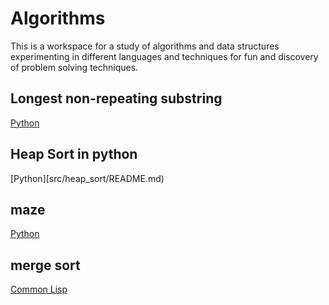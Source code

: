 # Algorithms

This is a workspace for a study of algorithms and data structures
experimenting in different languages and techniques for fun
and discovery of problem solving techniques.

## Longest non-repeating substring

[Python](src/longest_norepeat_substring/README.md)

## Heap Sort in python

[Python][src/heap_sort/README.md)

## maze

[Python](src/maze/README.md)

## merge sort

[Common Lisp](src/merge_sort/README.md)




